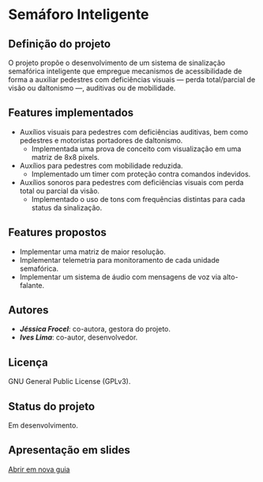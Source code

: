 # Semáforo Inteligente

## Definição do projeto

O projeto propõe o desenvolvimento de um sistema de sinalização semafórica inteligente que empregue mecanismos de acessibilidade de forma a auxiliar pedestres com deficiências visuais — perda total/parcial de visão ou daltonismo —, auditivas ou de mobilidade.

## Features implementados

- Auxílios visuais para pedestres com deficiências auditivas, bem como pedestres e motoristas portadores de daltonismo.
  - Implementada uma prova de conceito com visualização em uma matriz de 8x8 pixels.
- Auxílios para pedestres com mobilidade reduzida.
   - Implementado um timer com proteção contra comandos indevidos.
- Auxílios sonoros para pedestres com deficiências visuais com perda total ou parcial da visão.
  - Implementado o uso de tons com frequências distintas para cada status da sinalização.

## Features propostos

- Implementar uma matriz de maior resolução.
- Implementar telemetria para monitoramento de cada unidade semafórica.
- Implementar um sistema de áudio com mensagens de voz via alto-falante.

## Autores

- ***Jéssica Frocel***: co-autora, gestora do projeto.
- ***Ives Lima***: co-autor, desenvolvedor.

## Licença

GNU General Public License (GPLv3).

## Status do projeto

Em desenvolvimento.

## Apresentação em slides

[Abrir em nova guia](https://my.visme.co/view/q6pjr7yr-navetech#s1)